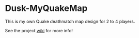 # Dusk-MyQuakeMap
This is my own Quake deathmatch map design for 2 to 4 players.

See the project [wiki](https://github.com/qnf613/Dusk-MyQuakeMap/wiki) for more info!
